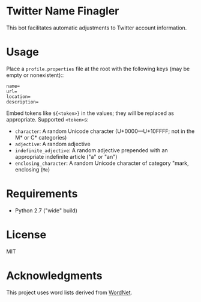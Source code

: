 # Twitter Name Finagler

This bot facilitates automatic adjustments to Twitter account information.

# Usage
Place a `profile.properties` file at the root with the following keys (may be
empty or nonexistent)::

    name=
    url=
    location=
    description=

Embed tokens like `${<token>}` in the values; they will be replaced as
appropriate. Supported `<token>`s:

  - `character`: A random Unicode character (U+0000—U+10FFFF; not in the M* or
    C* categories)
  - `adjective`: A random adjective
  - `indefinite_adjective`: A random adjective prepended with an appropriate
    indefinite article ("a" or "an")
  - `enclosing_character`: A random Unicode character of category "mark, enclosing (`Me`)

# Requirements

- Python 2.7 ("wide" build)

# License

MIT

# Acknowledgments

This project uses word lists derived from [WordNet](http://wordnet.princeton.edu).
